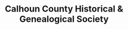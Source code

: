 ---
layout: repo
title: "Calhoun County Historical & Genealogical Society"
id: 3700
permalink: repos/3700/
---